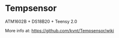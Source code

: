 # Tempsensor
ATM1602B + DS18B20 + Teensy 2.0

More info at: https://github.com/kvnt/Tempsensor/wiki

